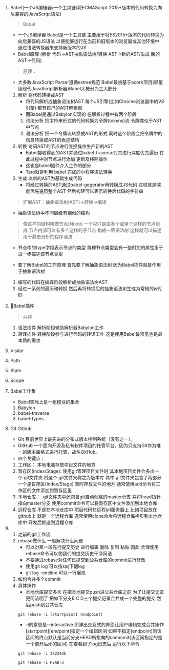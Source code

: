 1. Babel(一个JS编辑器/一个工具链/将ECMAScript 2015+版本的代码转换为向后兼容的JavaScript语法)
    > Babel
    - 一个JS编译器 Babel是一个工具链 主要用于将ES2015+版本的代码转换为向后兼容的JS语法 以便能够运行在当前和旧版本的浏览器或其他环境中 通过语法转换器来支持新版本的JS
    - Babel原理 (解析 代码->AST抽象语法树/转换 AST->新的AST/生成 新的AST->代码)
    > 原理：
    - 大多数JavaScript Parser遵循estree规范 Babel最初基于acorn项目(轻量级现代JavaScript解析器)Babel大概分为三大部分
    1. 解析 将代码转换成AST
        - 将代码解析成抽象语法树AST 每个JS引擎(比如Chrome浏览器中的V8引擎) 都有自己的AST解析器
        - 而Babel是通过Babylon实现的 在解析过程中有两个阶段
        1. 词法分析 把字符串形式的代码转换为令牌(tokens)流 令牌类似于AST中节点 
        2. 语法分析 把一个令牌流转换成AST的形式 同时这个阶段会把令牌中的信息转换成AST的表述结构
    2. 转换 访问AST的节点进行变换操作生产新的AST
        - Babel接收得到的AST并通过babel-traverse对其进行深度优先遍历 在此过程中对节点进行添加 更新及移除操作 
        - 这也是babel插件介入工作的部分
        - Taro就是利用 babel 完成的小程序语法转换
    3. 生成 以新的AST为基础生成代码
        - 将经过转换的AST通过babel-gegerator再转换成JS代码 过程就是深度优先遍历整个AST 然后构建可以表示转换后代码的字符串
    > 扩展AST：抽象语法树(AST)->转换->编译
    - 抽象语法树中不同层级有相似的结构
    > 像这样的结构叫做节点(Node) 一个AST是由多个或单个这样的节点组成 节点内部可以有多个这样的子节点 构成一颗语法树 这样就可以描述用于静态分析的程序语法
    - 节点中的type字段表示节点的类型 每种节点类型会有一些附加的属性用于进一步描述该节点类型

    - 要了解Babel的工作原理 首先要了解抽象语法树 因为Babel插件就是作用于抽象语法树
    1. 编写的代码在编译阶段解析成抽象语法树AST
    2. 经过一系列的遍历和转换 然后再将转换后的抽象语法树生成为常规的js代码
2. Babel插件
    > 两种
    1. 语法插件 解析阶段辅助解析器Babylon工作
    2. 转译插件 转换阶段参与进行代码的转译工作 这是使用Babel最常见也是最本质的需求
3. Visitor
4. Path
5. State
6. Scope
7. Babel工作集
    - Babel实际上是一组模块的集合
    1. Babylon
    2. babel-traverse
    3. babel-types


1. Git Github
    - Git 目前世界上最先进的分布式版本控制系统（没有之一）。
    - GitHub 一个面向开源及私有软件项目的托管平台，因为只支持Git作为唯一的版本库格式进行托管，故名GitHub。
    - 四个关键点：
    1. 工作区：
        本地电脑存放项目文件的地方
    2. 暂存区(Index/Stage):
        使用git管理项目文件时 其本地项目文件会多出一个.git文件夹 将这个.git文件夹称之为版本库 
        其中.git文件夹包含了两部分 
        一个是暂存区(Index/Stage) 暂时存放文件的地方
        通常使用add命令将工作区的文件添加到暂存区里
    3. 本地仓库：
        .git文件夹中还包含git自动创建的master分支 并将head指针指向master分支 使用commit命令可以将暂存区中文件添加到本地仓库
    4. 远程仓库
        不是在本地仓库中 项目代码在远程git服务器上
        比如项目放在github上 就是一个远程仓库
        通常使用clone命令将远程仓库拷贝到本地仓库中
        开发后推送到远程仓库
2. 
    1. 之前的git工作流
    2. rebase做什么 一般解决什么问题
        - 可以对某一段先行提交历史 进行编辑 删除 复制 粘贴 因此 合理使用rebase命令可以使我们的提交历史干净简洁
        - 不要通过rebase对任何已提交到公共仓库的commit进行修改
        - 使用git log 可以按s向下翻log
        - git log -oneline 可以一行展现
    3. 如何合并多个commit
    4. 具体操作 
        - 本地仓库提交多次 在把本地提交push进公共仓库之前 为了让提交记录更简洁明了 把如下分支B C D三个提交记录合并成一个完整的提交 然后push到公共仓库
        ```
        git rebase -i [startpoint] [endpoint]
        ```
        - -i的意思是--interactive 即弹出交互式的界面让用户编辑完成合并操作 [startpoint][endpoint]指定一个编辑区间 如果不指定[endpoint]则该区间的终点默认是当前分支HEAD所指向的commmit(该区间指定的是一个前开后闭的区间) 在查看到了log日志后 运行以下命令
        ```
        git rebase -i 36224db
        ```
        ```
        git rebase -i HEAD-3
        ```

